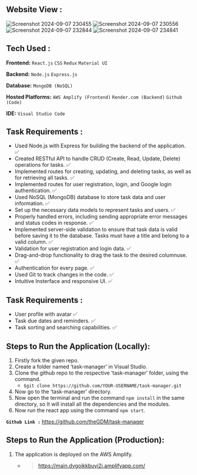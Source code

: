 ## **Website View :**
![Screenshot 2024-09-07 230455](https://github.com/user-attachments/assets/c5164a15-fbd7-44b1-ab94-0e3befa3678d)
![Screenshot 2024-09-07 230556](https://github.com/user-attachments/assets/4cbb4083-bb00-4ac6-83b4-2d601d53a688)
![Screenshot 2024-09-07 232844](https://github.com/user-attachments/assets/7fa5657b-b7c5-4049-9bc3-f185940e6ee0)
![Screenshot 2024-09-07 234841](https://github.com/user-attachments/assets/a3232359-af9b-4c43-859f-351d0cb38c1e)

## **Tech Used :**
**Frontend:** `React.js` `CSS` `Redux` `Material UI`

**Backend:** `Node.js` `Express.js`

**Database:** `MongoDB (NoSQL)`

**Hosted Platforms:** `AWS Amplify (Frontend)` `Render.com (Backend)` `Github (Code)`

**IDE:** `Visual Studio Code`

## **Task Requirements :**
- Used Node.js with Express for building the backend of the application. ✅
- Created RESTful API to handle CRUD (Create, Read, Update, Delete) operations for tasks. ✅
- Implemented routes for creating, updating, and deleting tasks, as well as for retrieving all tasks. ✅
-  Implemented routes for user registration, login, and Google login authentication. ✅
- Used NoSQL (MongoDB) database to store task data and user information. ✅
- Set up the necessary data models to represent tasks and users. ✅
- Properly handled errors, including sending appropriate error messages and status codes in response. ✅
- Implemented server-side validation to ensure that task data is valid before saving it to the database. Tasks must have a title and belong to a valid column. ✅
- Validation for user registration and login data. ✅
- Drag-and-drop functionality to drag the task to the desired columnuse. ✅
- Authentication for every page. ✅
- Used Git to track changes in the code. ✅
- Intuitive Insterface and responsive UI. ✅

## **Task Requirements :**
- User profile with avatar ✅
- Task due dates and reminders. ✅
- Task sorting and searching capabilities. ✅

## **Steps to Run the Application (Locally):**
1. Firstly fork the given repo.
2. Create a folder named ‘task-manager’ in Visual Studio.
3. Clone the github repo to the respective ‘task-manager’ folder, using the command.
   - `$git clone https://github.com/YOUR-USERNAME/task-manager.git`
4. Now go to the ‘task-manager’ directory.
5. Now open the terminal and run the command `npm install` in the same directory, so
    It will install all the dependencies and the modules.
6. Now run the react app using the command `npm start`.


**`Github Link :`** https://github.com/theGDM/task-manager


## **Steps to Run the Application (Production):**

1. The application is deployed on the AWS Amplify.
    - > https://main.dvgoikkbuyi2j.amplifyapp.com/
